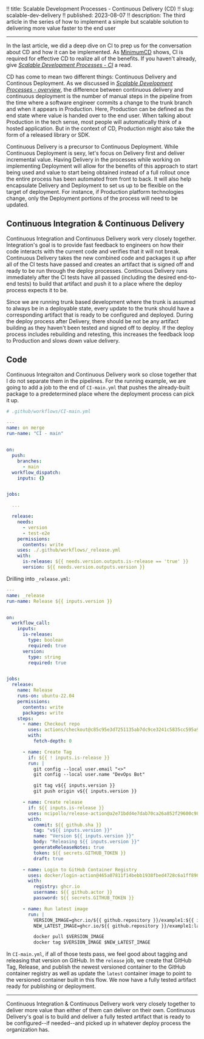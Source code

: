 !! title: Scalable Development Processes - Continuous Delivery (CD)
!! slug: scalable-dev-delivery
!! published: 2023-08-07
!! description: The third article in the series of how to implement a simple but scalable solution to delivering more value faster to the end user

---
In the last article, we did a deep dive on CI to prep us for the conversation about CD and how it can be implemented. 
As [MinimumCD](https://minimumcd.org/minimumcd/) shows, CI is required for effective CD to realize all of the benefits.
If you haven't already, give [_Scalable Development Processes - CI_](https://joseph.flinnlab.com/scalable-dev-ci) a 
read.

CD has come to mean two different things: Continuous Delivery and Continous Deployment. As we discussed in 
[_Scalable Development Processes - overview_](https://joseph.flinnlab.com/scalable-dev-overview), the difference between
continuous delivery and continuous deployment is the number of manual steps in the pipeline from the time where a
software engineer commits a change to the trunk branch and when it appears in Production. Here, Production can be
defined as the end state where value is handed over to the end user. When talking about Production in the tech sense,
most people will automatically think of a hosted application. But in the context of CD, Production might also take the
form of a released library or SDK.

Continuous Delivery is a precursor to Continuous Deployment. While Continuous Deployment is sexy, let's focus on
Delivery first and deliver incremental value. Having Delivery in the processes while working on implementing Deployment
will allow for the benefits of this approach to start being used and value to start being obtained instead of a full
rollout once the entire process has been automated from front to back. It will also help encapsulate Delivery and
Deployment to set us up to be flexible on the target of deployment. For instance, if Production platform technologies
change, only the Deployment portions of the process will need to be updated.

## Continuous Integration & Continuous Delivery

Continuous Integration and Continuous Delivery work very closely together. Integration's goal is to provide fast
feedback to engineers on how their code interacts with the current code and verifies that it will not break. Continuous
Delivery takes the new combined code and packages it up after all of the CI tests have passed and creates an artifact
that is signed off and ready to be run through the deploy processes. Continuous Delivery runs immediately after the CI
tests have all passed (including the desired end-to-end tests) to build that artifact and push it to a place where the
deploy process expects it to be.

Since we are running trunk based development where the trunk is assumed to always be in a deployable state, every update
to the trunk should have a corresponding artifact that is ready to be configured and deployed. During the deploy process
after Delivery, there should be not be any artifact building as they haven't been tested and signed off to deploy. If
the deploy process includes rebuilding and retesting, this increases the feedback loop to Production and slows down
value delivery.

## Code

Continuous Integraiton and Continuous Delivery work so close together that I do not separate them in the pipelines. For
the running example, we are going to add a job to the end of `CI-main.yml` that pushes the already-built package to a
predetermined place where the deployment process can pick it up.

```yaml
# .github/workflows/CI-main.yml

---
name: on merge
run-name: "CI - main"


on:
  push:
    branches:
      - main
  workflow_dispatch:
    inputs: {}


jobs:

  ...

  release:
    needs:
      - version
      - test-e2e
    permissions:
      contents: write
    uses: ./.github/workflows/_release.yml
    with:
      is-release: ${{ needs.version.outputs.is-release == 'true' }}
      version: ${{ needs.version.outputs.version }}
```


Drilling into `_release.yml`:

```yaml
---
name: _release
run-name: Release ${{ inputs.version }}


on:
  workflow_call:
    inputs:
      is-release:
        type: boolean
        required: true
      version:
        type: string
        required: true


jobs:
  release:
    name: Release
    runs-on: ubuntu-22.04
    permissions:
      contents: write
      packages: write
    steps:
      - name: Checkout repo
        uses: actions/checkout@c85c95e3d7251135ab7dc9ce3241c5835cc595a9  # v3.5.3
        with:
          fetch-depth: 0

      - name: Create Tag
        if: ${{ ! inputs.is-release }}
        run: |
          git config --local user.email "<>"
          git config --local user.name "DevOps Bot"

          git tag v${{ inputs.version }}
          git push origin v${{ inputs.version }}

      - name: Create release
        if: ${{ inputs.is-release }}
        uses: ncipollo/release-action@a2e71bdd4e7dab70ca26a852f29600c98b33153e  # v1.12.0
        with:
          commit: ${{ github.sha }}
          tag: "v${{ inputs.version }}"
          name: "Version ${{ inputs.version }}"
          body: "Releasing ${{ inputs.version }}"
          generateReleaseNotes: true
          token: ${{ secrets.GITHUB_TOKEN }}
          draft: true

      - name: Login to GitHub Container Registry
        uses: docker/login-action@465a07811f14bebb1938fbed4728c6a1ff8901fc  # v2.2.0
        with:
          registry: ghcr.io
          username: ${{ github.actor }}
          password: ${{ secrets.GITHUB_TOKEN }}

      - name: Run latest image
        run: |
          VERSION_IMAGE=ghcr.io/${{ github.repository }}/example1:${{ inputs.version }}
          NEW_LATEST_IMAGE=ghcr.io/${{ github.repository }}/example1:latest

          docker pull $VERSION_IMAGE
          docker tag $VERSION_IMAGE $NEW_LATEST_IMAGE
```

In `CI-main.yml`, if all of those tests pass, we feel good about tagging and releasing that version on GitHub. In the
`release` job, we create that GitHub Tag, Release, and publish the newest versioned container to the GitHub container
registry as well as update the `latest` container image to point to the versioned container built in this flow. We now
have a fully tested artifact ready for publishing or deployment.


---

Continuous Integration & Continuous Delivery work very closely together to deliver more value than either of them can
deliver on their own. Continuous Delivery's goal is to build and deliver a fully tested artifact that is ready to be
configured--if needed--and picked up in whatever deploy process the organization has. 
